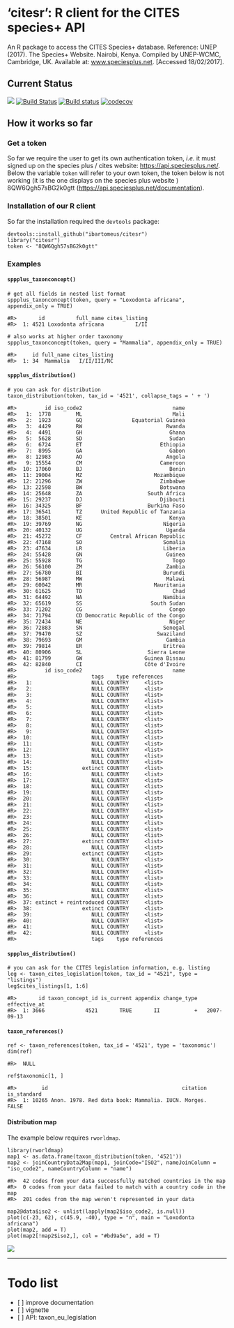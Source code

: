 ‘citesr’: R client for the CITES species+ API
=============================================

An R package to access the CITES Species+ database. Reference: UNEP
(2017). The Species+ Website. Nairobi, Kenya. Compiled by UNEP-WCMC,
Cambridge, UK. Available at: www.speciesplus.net. \[Accessed
18/02/2017\].

Current Status
--------------

![](https://img.shields.io/badge/citesr-InDevelopment-d7ae67.svg)
[![Build
Status](https://travis-ci.org/ibartomeus/citesr.svg?branch=master)](https://travis-ci.org/ibartomeus/citesr)
[![Build
status](https://ci.appveyor.com/api/projects/status/j8u04bwan0kqpn0f?svg=true)](https://ci.appveyor.com/project/KevCaz/citesr)
[![codecov](https://codecov.io/gh/ibartomeus/citesr/branch/master/graph/badge.svg)](https://codecov.io/gh/ibartomeus/citesr)

How it works so far
-------------------

### Get a token

So far we require the user to get its own authentication token, *i.e.*
it must signed up on the species plus / cites website:
<https://api.speciesplus.net/>. Below the variable `token` will refer to
your own token, the token below is not working (it is the one displays
on the species plus website ) 8QW6Qgh57sBG2k0gtt
(<https://api.speciesplus.net/documentation>).

### Installation of our R client

So far the installation required the `devtools` package:

    devtools::install_github("ibartomeus/citesr")
    library("citesr")
    token <- "8QW6Qgh57sBG2k0gtt"

### Examples

#### `sppplus_taxonconcept()`

    # get all fields in nested list format
    sppplus_taxonconcept(token, query = "Loxodonta africana", appendix_only = TRUE)

    #R>       id          full_name cites_listing
    #R>  1: 4521 Loxodonta africana          I/II

    # also works at higher order taxonomy
    sppplus_taxonconcept(token, query = "Mammalia", appendix_only = TRUE)

    #R>     id full_name cites_listing
    #R>  1: 34  Mammalia   I/II/III/NC

#### `sppplus_distribution()`

    # you can ask for distribution
    taxon_distribution(token, tax_id = '4521', collapse_tags = ' + ')

    #R>         id iso_code2                             name
    #R>   1:  1778        ML                             Mali
    #R>   2:  1923        GQ                Equatorial Guinea
    #R>   3:  4429        RW                           Rwanda
    #R>   4:  4491        GH                            Ghana
    #R>   5:  5628        SD                            Sudan
    #R>   6:  6724        ET                         Ethiopia
    #R>   7:  8995        GA                            Gabon
    #R>   8: 12983        AO                           Angola
    #R>   9: 15554        CM                         Cameroon
    #R>  10: 17060        BJ                            Benin
    #R>  11: 19004        MZ                       Mozambique
    #R>  12: 21296        ZW                         Zimbabwe
    #R>  13: 22598        BW                         Botswana
    #R>  14: 25648        ZA                     South Africa
    #R>  15: 29237        DJ                         Djibouti
    #R>  16: 34325        BF                     Burkina Faso
    #R>  17: 36541        TZ      United Republic of Tanzania
    #R>  18: 38501        KE                            Kenya
    #R>  19: 39769        NG                          Nigeria
    #R>  20: 40132        UG                           Uganda
    #R>  21: 45272        CF         Central African Republic
    #R>  22: 47168        SO                          Somalia
    #R>  23: 47634        LR                          Liberia
    #R>  24: 55428        GN                           Guinea
    #R>  25: 55928        TG                             Togo
    #R>  26: 56100        ZM                           Zambia
    #R>  27: 56780        BI                          Burundi
    #R>  28: 56987        MW                           Malawi
    #R>  29: 60042        MR                       Mauritania
    #R>  30: 61625        TD                             Chad
    #R>  31: 64492        NA                          Namibia
    #R>  32: 65619        SS                      South Sudan
    #R>  33: 71202        CG                            Congo
    #R>  34: 71794        CD Democratic Republic of the Congo
    #R>  35: 72434        NE                            Niger
    #R>  36: 72883        SN                          Senegal
    #R>  37: 79470        SZ                        Swaziland
    #R>  38: 79693        GM                           Gambia
    #R>  39: 79814        ER                          Eritrea
    #R>  40: 80906        SL                     Sierra Leone
    #R>  41: 81799        GW                    Guinea Bissau
    #R>  42: 82840        CI                    Côte d'Ivoire
    #R>         id iso_code2                             name
    #R>                        tags    type references
    #R>   1:                   NULL COUNTRY     <list>
    #R>   2:                   NULL COUNTRY     <list>
    #R>   3:                   NULL COUNTRY     <list>
    #R>   4:                   NULL COUNTRY     <list>
    #R>   5:                   NULL COUNTRY     <list>
    #R>   6:                   NULL COUNTRY     <list>
    #R>   7:                   NULL COUNTRY     <list>
    #R>   8:                   NULL COUNTRY     <list>
    #R>   9:                   NULL COUNTRY     <list>
    #R>  10:                   NULL COUNTRY     <list>
    #R>  11:                   NULL COUNTRY     <list>
    #R>  12:                   NULL COUNTRY     <list>
    #R>  13:                   NULL COUNTRY     <list>
    #R>  14:                   NULL COUNTRY     <list>
    #R>  15:                extinct COUNTRY     <list>
    #R>  16:                   NULL COUNTRY     <list>
    #R>  17:                   NULL COUNTRY     <list>
    #R>  18:                   NULL COUNTRY     <list>
    #R>  19:                   NULL COUNTRY     <list>
    #R>  20:                   NULL COUNTRY     <list>
    #R>  21:                   NULL COUNTRY     <list>
    #R>  22:                   NULL COUNTRY     <list>
    #R>  23:                   NULL COUNTRY     <list>
    #R>  24:                   NULL COUNTRY     <list>
    #R>  25:                   NULL COUNTRY     <list>
    #R>  26:                   NULL COUNTRY     <list>
    #R>  27:                extinct COUNTRY     <list>
    #R>  28:                   NULL COUNTRY     <list>
    #R>  29:                extinct COUNTRY     <list>
    #R>  30:                   NULL COUNTRY     <list>
    #R>  31:                   NULL COUNTRY     <list>
    #R>  32:                   NULL COUNTRY     <list>
    #R>  33:                   NULL COUNTRY     <list>
    #R>  34:                   NULL COUNTRY     <list>
    #R>  35:                   NULL COUNTRY     <list>
    #R>  36:                   NULL COUNTRY     <list>
    #R>  37: extinct + reintroduced COUNTRY     <list>
    #R>  38:                extinct COUNTRY     <list>
    #R>  39:                   NULL COUNTRY     <list>
    #R>  40:                   NULL COUNTRY     <list>
    #R>  41:                   NULL COUNTRY     <list>
    #R>  42:                   NULL COUNTRY     <list>
    #R>                        tags    type references

#### `sppplus_distribution()`

    # you can ask for the CITES legislation information, e.g. listing
    leg <- taxon_cites_legislation(token, tax_id = "4521", type = "listings")
    leg$cites_listings[1, 1:6]

    #R>       id taxon_concept_id is_current appendix change_type effective_at
    #R>  1: 3666             4521       TRUE       II           +   2007-09-13

#### `taxon_references()`

    ref <- taxon_references(token, tax_id = '4521', type = 'taxonomic')
    dim(ref)

    #R>  NULL

    ref$taxonomic[1, ]

    #R>        id                                           citation is_standard
    #R>  1: 10265 Anon. 1978. Red data book: Mammalia. IUCN. Morges.       FALSE

#### Distribution map

The example below requires `rworldmap`.

    library(rworldmap)
    map1 <- as.data.frame(taxon_distribution(token, '4521'))
    map2 <- joinCountryData2Map(map1, joinCode="ISO2", nameJoinColumn = "iso_code2", nameCountryColumn = "name")

    #R>  42 codes from your data successfully matched countries in the map
    #R>  0 codes from your data failed to match with a country code in the map
    #R>  201 codes from the map weren't represented in your data

    map2@data$iso2 <- unlist(lapply(map2$iso_code2, is.null))
    plot(c(-23, 62), c(45.9, -40), type = "n", main = "Loxodonta africana")
    plot(map2, add = T)
    plot(map2[!map2$iso2,], col = "#bd9a5e", add = T)

![](inst/assets/img/map-1.png)

------------------------------------------------------------------------

Todo list
=========

-   \[ \] improve documentation
-   \[ \] vignette
-   \[ \] API: taxon\_eu\_legislation
